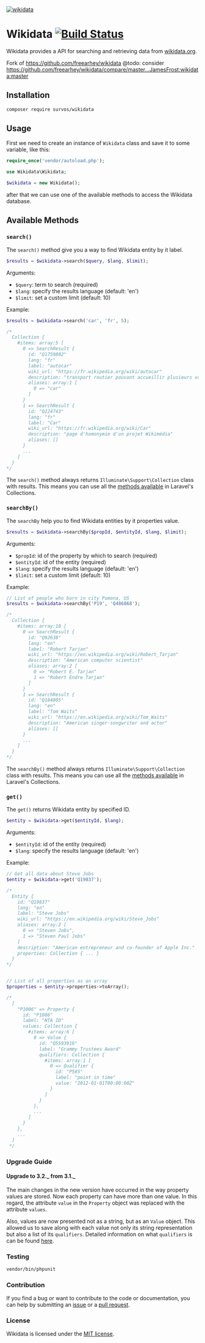 [![wikidata](https://raw.githubusercontent.com/maxlath/wikidata-cli/master/assets/wikidata_logo_alone.jpg)](https://wikidata.org)

# Wikidata [![Build Status](https://travis-ci.org/freearhey/wikidata.svg?branch=master)](https://travis-ci.org/freearhey/wikidata)

Wikidata provides a API for searching and retrieving data from [wikidata.org](https://www.wikidata.org).

Fork of https://github.com/freearhey/wikidata
@todo: consider https://github.com/freearhey/wikidata/compare/master...JamesFrost:wikidata:master

## Installation

```sh
composer require survos/wikidata
```

## Usage

First we need to create an instance of `Wikidata` class and save it to some variable, like this:

```php
require_once('vendor/autoload.php');

use Wikidata\Wikidata;

$wikidata = new Wikidata();
```

after that we can use one of the available methods to access the Wikidata database.

## Available Methods

### `search()`

The `search()` method give you a way to find Wikidata entity by it label.

```php
$results = $wikidata->search($query, $lang, $limit);
```

Arguments:

- `$query`: term to search (required)
- `$lang`: specify the results language (default: 'en')
- `$limit`: set a custom limit (default: 10)

Example:

```php
$results = $wikidata->search('car', 'fr', 5);

/*
  Collection {
    #items: array:5 [
      0 => SearchResult {
        id: "Q1759802"
        lang: "fr"
        label: "autocar"
        wiki_url: "https://fr.wikipedia.org/wiki/autocar"
        description: "transport routier pouvant accueillir plusieurs voyageurs pour de longues distances"
        aliases: array:1 [
          0 => "car"
        ]
      }
      1 => SearchResult {
        id: "Q224743"
        lang: "fr"
        label: "Car"
        wiki_url: "https://fr.wikipedia.org/wiki/Car"
        description: "page d'homonymie d'un projet Wikimédia"
        aliases: []
      }
      ...
    ]
  }
*/
```

The `search()` method always returns `Illuminate\Support\Collection` class with results. This means you can use all the [methods available](https://laravel.com/docs/5.6/collections#available-methods) in Laravel's Collections.

### `searchBy()`

The `searchBy` help you to find Wikidata entities by it properties value.

```php
$results = $wikidata->searchBy($propId, $entityId, $lang, $limit);
```

Arguments:

- `$propId`: id of the property by which to search (required)
- `$entityId`: id of the entity (required)
- `$lang`: specify the results language (default: 'en')
- `$limit`: set a custom limit (default: 10)

Example:

```php
// List of people who born in city Pomona, US
$results = $wikidata->searchBy('P19', 'Q486868');

/*
  Collection {
    #items: array:10 [
      0 => SearchResult {
        id: "Q92638"
        lang: "en"
        label: "Robert Tarjan"
        wiki_url: "https://en.wikipedia.org/wiki/Robert_Tarjan"
        description: "American computer scientist"
        aliases: array:2 [
          0 => "Robert E. Tarjan"
          1 => "Robert Endre Tarjan"
        ]
      }
      1 => SearchResult {
        id: "Q184805"
        lang: "en"
        label: "Tom Waits"
        wiki_url: "https://en.wikipedia.org/wiki/Tom_Waits"
        description: "American singer-songwriter and actor"
        aliases: []
      }
      ...
    ]
  }
*/
```

The `searchBy()` method always returns `Illuminate\Support\Collection` class with results. This means you can use all the [methods available](https://laravel.com/docs/5.6/collections#available-methods) in Laravel's Collections.

### `get()`

The `get()` returns Wikidata entity by specified ID.

```php
$entity = $wikidata->get($entityId, $lang);
```

Arguments:

- `$entityId`: id of the entity (required)
- `$lang`: specify the results language (default: 'en')

Example:

```php
// Get all data about Steve Jobs
$entity = $wikidata->get('Q19837');

/*
  Entity {
    id: "Q19837"
    lang: "en"
    label: "Steve Jobs"
    wiki_url: "https://en.wikipedia.org/wiki/Steve_Jobs"
    aliases: array:2 [
      0 => "Steven Jobs",
      1 => "Steven Paul Jobs"
    ]
    description: "American entrepreneur and co-founder of Apple Inc."
    properties: Collection { ... }
  }
*/


// List of all properties as an array
$properties = $entity->properties->toArray();

/*
  [
    "P1006" => Property {
      id: "P1006"
      label: "NTA ID"
      values: Collection {
        #items: array:6 [
          0 => Value {
            id: "Q5593916"
            label: "Grammy Trustees Award"
            qualifiers: Collection {
              #items: array:1 [
                0 => Qualifier {
                  id: "P585"
                  label: "point in time"
                  value: "2012-01-01T00:00:00Z"
                }
              ]
            }
          },
          ...
        ]
      }
    },
    ...
  ]
 */
```

### Upgrade Guide

#### Upgrade to 3.2._ from 3.1._

The main changes in the new version have occurred in the way property values are stored. Now each property can have more than one value. In this regard, the attribute `value` in the `Property` object was replaced with the attribute `values`.

Also, values are now presented not as a string, but as an `Value` object. This allowed us to save along with each value not only its string representation but also a list of its `qualifiers`. Detailed information on what `qualifiers` is can be found [here](https://www.wikidata.org/wiki/Help:Qualifiers).

### Testing

```sh
vendor/bin/phpunit
```

### Contribution

If you find a bug or want to contribute to the code or documentation, you can help by submitting an [issue](https://github.com/freearhey/wikidata/issues) or a [pull request](https://github.com/freearhey/wikidata/pulls).

### License

Wikidata is licensed under the [MIT license](http://opensource.org/licenses/MIT).
